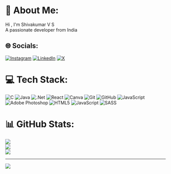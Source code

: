 # 💫 About Me:
Hi , I'm Shivakumar V S<br>
A passionate developer from India<br>

## 🌐 Socials:
[![Instagram](https://img.shields.io/badge/Instagram-%23E4405F.svg?logo=Instagram&logoColor=white)](https://instagram.com/i.am.shivakumar) [![LinkedIn](https://img.shields.io/badge/LinkedIn-%230077B5.svg?logo=linkedin&logoColor=white)](https://linkedin.com/in/https://www.linkedin.com/in/shivakumar-v-s-4313292b1/) [![X](https://img.shields.io/badge/X-black.svg?logo=X&logoColor=white)](https://x.com/https://x.com/iamShivakumarvs) 

# 💻 Tech Stack:
![C](https://img.shields.io/badge/c-%2300599C.svg?style=flat-square&logo=c&logoColor=white) ![Java](https://img.shields.io/badge/java-%23ED8B00.svg?style=flat-square&logo=openjdk&logoColor=white) ![.Net](https://img.shields.io/badge/.NET-5C2D91?style=flat-square&logo=.net&logoColor=white) ![React](https://img.shields.io/badge/react-%2320232a.svg?style=flat-square&logo=react&logoColor=%2361DAFB) ![Canva](https://img.shields.io/badge/Canva-%2300C4CC.svg?style=flat-square&logo=Canva&logoColor=white) ![Git](https://img.shields.io/badge/git-%23F05033.svg?style=flat-square&logo=git&logoColor=white) ![GitHub](https://img.shields.io/badge/github-%23121011.svg?style=flat-square&logo=github&logoColor=white) ![JavaScript](https://img.shields.io/badge/javascript-%23323330.svg?style=flat-square&logo=javascript&logoColor=%23F7DF1E) ![Adobe Photoshop](https://img.shields.io/badge/adobe%20photoshop-%2331A8FF.svg?style=flat-square&logo=adobe%20photoshop&logoColor=white) ![HTML5](https://img.shields.io/badge/html5-%23E34F26.svg?style=flat-square&logo=html5&logoColor=white) ![JavaScript](https://img.shields.io/badge/javascript-%23323330.svg?style=flat-square&logo=javascript&logoColor=%23F7DF1E) ![SASS](https://img.shields.io/badge/SASS-hotpink.svg?style=flat-square&logo=SASS&logoColor=white)
# 📊 GitHub Stats:
![](https://github-readme-stats.vercel.app/api?username=Shivakumar-001&theme=neon&hide_border=false&include_all_commits=true&count_private=true)<br/>
![](https://github-readme-streak-stats.herokuapp.com/?user=Shivakumar-001&theme=neon&hide_border=false)<br/>
![](https://github-readme-stats.vercel.app/api/top-langs/?username=Shivakumar-001&theme=neon&hide_border=false&include_all_commits=true&count_private=true&layout=compact)

---
[![](https://visitcount.itsvg.in/api?id=Shivakumar-001&icon=5&color=12)](https://visitcount.itsvg.in)

<!-- Proudly created with GPRM ( https://gprm.itsvg.in ) -->
